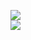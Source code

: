 [![](https://img.shields.io/badge/Made%20With-Github%20Spray-lightgrey.svg?style=for-the-badge&logo=github)](https://github.com/Annihil/github-spray#12082)  
[![](https://i.imgur.com/2DrTn0Z.gif)](https://github.com/Annihil/github-spray)